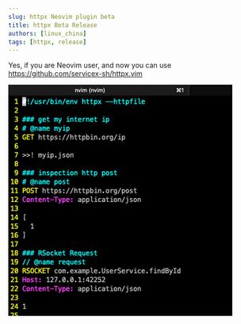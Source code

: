 ```yaml
---
slug: httpx Neovim plugin beta
title: httpx Beta Release
authors: [linux_china]
tags: [httpx, release]
---
```


Yes, if you are Neovim user, and now you can use https://github.com/servicex-sh/httpx.vim  

![Neovim httpx](../static/img/blog/nvim-screenshot.png)
